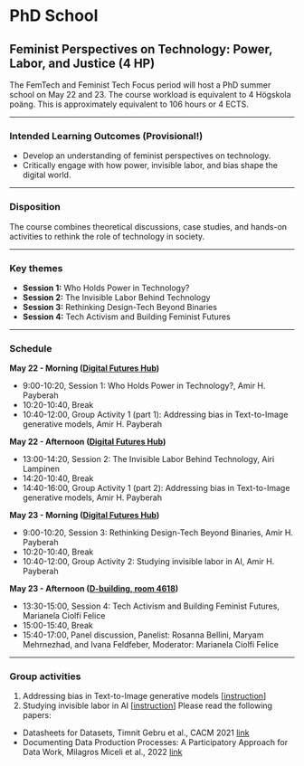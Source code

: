 # PhD School
## Feminist Perspectives on Technology: Power, Labor, and Justice (4 HP)
The FemTech and Feminist Tech Focus period will host a PhD summer school on May 22 and 23. The course workload is equivalent to 4 Högskola poäng. This is approximately equivalent to 106 hours or 4 ECTS. 

---

### Intended Learning Outcomes (Provisional!)
- Develop an understanding of feminist perspectives on technology.
- Critically engage with how power, invisible labor, and bias shape the digital world.

---

### Disposition
The course combines theoretical discussions, case studies, and hands-on activities to rethink the role of technology in society.

---

### Key themes
- **Session 1:** Who Holds Power in Technology?
- **Session 2:** The Invisible Labor Behind Technology
- **Session 3:** Rethinking Design-Tech Beyond Binaries
- **Session 4:** Tech Activism and Building Feminist Futures

---

### Schedule
**May 22 - Morning ([Digital Futures Hub](https://www.google.se/maps/place/Digital+Futures/@59.3472396,18.0723632,17z/data=!3m1!4b1!4m6!3m5!1s0x465f9de616778af7:0x5838374d0c22d332!8m2!3d59.3472396!4d18.0723632!16s%2Fg%2F11kv7pn2qr?entry=ttu&g_ep=EgoyMDI1MDUxNS4wIKXMDSoASAFQAw%3D%3D))**
- 9:00-10:20, Session 1: Who Holds Power in Technology?, Amir H. Payberah
- 10:20-10:40, Break
- 10:40-12:00, Group Activity 1 (part 1): Addressing bias in Text-to-Image generative models, Amir H. Payberah

**May 22 - Afternoon ([Digital Futures Hub](https://www.google.se/maps/place/Digital+Futures/@59.3472396,18.0723632,17z/data=!3m1!4b1!4m6!3m5!1s0x465f9de616778af7:0x5838374d0c22d332!8m2!3d59.3472396!4d18.0723632!16s%2Fg%2F11kv7pn2qr?entry=ttu&g_ep=EgoyMDI1MDUxNS4wIKXMDSoASAFQAw%3D%3D))**
- 13:00-14:20, Session 2: The Invisible Labor Behind Technology, Airi Lampinen
- 14:20-10:40, Break
- 14:40-16:00, Group Activity 1 (part 2): Addressing bias in Text-to-Image generative models, Amir H. Payberah

**May 23 - Morning ([Digital Futures Hub](https://www.google.se/maps/place/Digital+Futures/@59.3472396,18.0723632,17z/data=!3m1!4b1!4m6!3m5!1s0x465f9de616778af7:0x5838374d0c22d332!8m2!3d59.3472396!4d18.0723632!16s%2Fg%2F11kv7pn2qr?entry=ttu&g_ep=EgoyMDI1MDUxNS4wIKXMDSoASAFQAw%3D%3D))**
- 9:00-10:20, Session 3: Rethinking Design-Tech Beyond Binaries, Amir H. Payberah
- 10:20-10:40, Break
- 10:40-12:00, Group Activity 2: Studying invisible labor in AI, Amir H. Payberah

**May 23 - Afternoon ([D-building, room 4618](https://www.kth.se/places/room/id/33de4c8c-89cc-458e-bbfb-e271e677f886?l=en))**
- 13:30-15:00, Session 4: Tech Activism and Building Feminist Futures, Marianela Ciolfi Felice
- 15:00-15:40, Break
- 15:40-17:00, Panel discussion, Panelist: Rosanna Bellini, Maryam Mehrnezhad, and Ivana Feldfeber, Moderator: Marianela Ciolfi Felice

---

### Group activities
1. Addressing bias in Text-to-Image generative models [[instruction](https://docs.google.com/document/d/1Z8s9qTntFXS4LEWdzBrHa8sMfOHCzkt3tDcGnz5aJSE/edit?usp=sharing)]
2. Studying invisible labor in AI [[instruction](https://docs.google.com/document/d/1WdmUcncgxE1uSQxZgVitU4vkH-hFG2WzMpKW35E8zSo/edit?usp=sharing)]
Please read the following papers:
- Datasheets for Datasets, Timnit Gebru et al., CACM 2021 [link](https://arxiv.org/pdf/1803.09010)
- Documenting Data Production Processes: A Participatory Approach for Data Work, Milagros Miceli et al., 2022 [link](https://arxiv.org/pdf/2207.04958)

